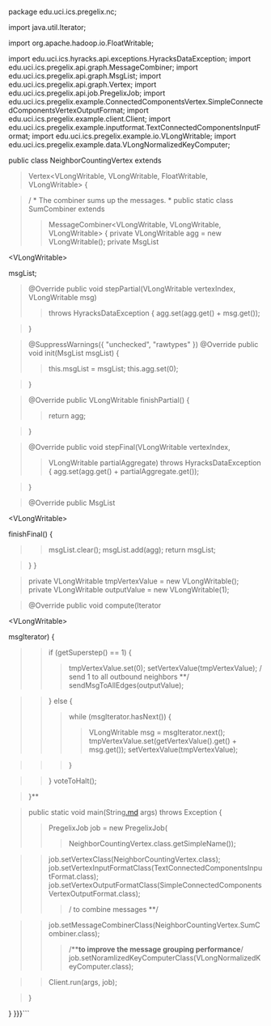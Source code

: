 package edu.uci.ics.pregelix.nc;

import java.util.Iterator;

import org.apache.hadoop.io.FloatWritable;

import edu.uci.ics.hyracks.api.exceptions.HyracksDataException;
import edu.uci.ics.pregelix.api.graph.MessageCombiner;
import edu.uci.ics.pregelix.api.graph.MsgList;
import edu.uci.ics.pregelix.api.graph.Vertex;
import edu.uci.ics.pregelix.api.job.PregelixJob;
import edu.uci.ics.pregelix.example.ConnectedComponentsVertex.SimpleConnectedComponentsVertexOutputFormat;
import edu.uci.ics.pregelix.example.client.Client;
import edu.uci.ics.pregelix.example.inputformat.TextConnectedComponentsInputFormat;
import edu.uci.ics.pregelix.example.io.VLongWritable;
import edu.uci.ics.pregelix.example.data.VLongNormalizedKeyComputer;

public class NeighborCountingVertex extends
> Vertex<VLongWritable, VLongWritable, FloatWritable, VLongWritable> {

> /
    * The combiner sums up the messages.
    * 
> public static class SumCombiner extends
> > MessageCombiner<VLongWritable, VLongWritable, VLongWritable> {
> > private VLongWritable agg = new VLongWritable();
> > private MsgList

&lt;VLongWritable&gt;

 msgList;


> @Override
> public void stepPartial(VLongWritable vertexIndex, VLongWritable msg)
> > throws HyracksDataException {
> > agg.set(agg.get() + msg.get());

> }

> @SuppressWarnings({ "unchecked", "rawtypes" })
> @Override
> public void init(MsgList msgList) {
> > this.msgList = msgList;
> > this.agg.set(0);

> }

> @Override
> public VLongWritable finishPartial() {
> > return agg;

> }

> @Override
> public void stepFinal(VLongWritable vertexIndex,
> > VLongWritable partialAggregate) throws HyracksDataException {
> > agg.set(agg.get() + partialAggregate.get());

> }

> @Override
> public MsgList

&lt;VLongWritable&gt;

 finishFinal() {
> > msgList.clear();
> > msgList.add(agg);
> > return msgList;

> }
> }

> private VLongWritable tmpVertexValue = new VLongWritable();
> private VLongWritable outputValue = new VLongWritable(1);

> @Override
> public void compute(Iterator

&lt;VLongWritable&gt;

 msgIterator) {
> > if (getSuperstep() == 1) {
> > > tmpVertexValue.set(0);
> > > setVertexValue(tmpVertexValue);
> > > / send 1 to all outbound neighbors **/
> > > sendMsgToAllEdges(outputValue);

> > } else {
> > > while (msgIterator.hasNext()) {
> > > > VLongWritable msg = msgIterator.next();
> > > > tmpVertexValue.set(getVertexValue().get() + msg.get());
> > > > setVertexValue(tmpVertexValue);

> > > }

> > }
> > voteToHalt();

> }**

> public static void main(String[.md](.md) args) throws Exception {
> > PregelixJob job = new PregelixJob(
> > > NeighborCountingVertex.class.getSimpleName());

> > job.setVertexClass(NeighborCountingVertex.class);
> > job.setVertexInputFormatClass(TextConnectedComponentsInputFormat.class);
> > job.setVertexOutputFormatClass(SimpleConnectedComponentsVertexOutputFormat.class);
> > > / to combine messages **/

> > job.setMessageCombinerClass(NeighborCountingVertex.SumCombiner.class);
> > > /****to improve the message grouping performance**/
> > > job.setNoramlizedKeyComputerClass(VLongNormalizedKeyComputer.class);

> > Client.run(args, job);

> }

}
  }}}```